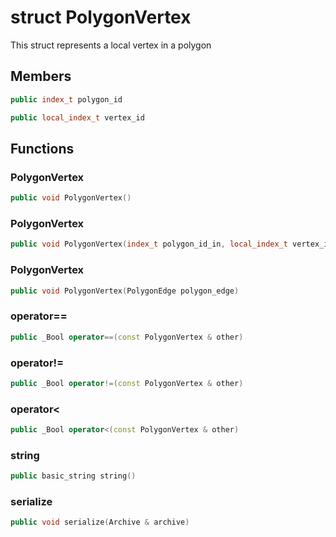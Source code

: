 # struct PolygonVertex


 This struct represents a local vertex in a polygon



## Members

```cpp
public index_t polygon_id
```

```cpp
public local_index_t vertex_id
```



## Functions

### PolygonVertex

```cpp
public void PolygonVertex()
```


### PolygonVertex

```cpp
public void PolygonVertex(index_t polygon_id_in, local_index_t vertex_id_in)
```


### PolygonVertex

```cpp
public void PolygonVertex(PolygonEdge polygon_edge)
```


### operator==

```cpp
public _Bool operator==(const PolygonVertex & other)
```


### operator!=

```cpp
public _Bool operator!=(const PolygonVertex & other)
```


### operator<

```cpp
public _Bool operator<(const PolygonVertex & other)
```


### string

```cpp
public basic_string string()
```


### serialize

```cpp
public void serialize(Archive & archive)
```




